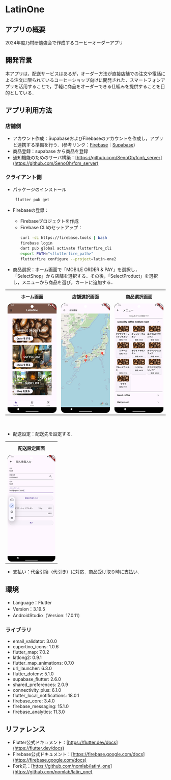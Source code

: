 # LatinOne
## アプリの概要

2024年度乃村研勉強会で作成するコーヒーオーダーアプリ

## 開発背景

本アプリは，配送サービスはあるが，オーダー方法が直接店舗での注文や電話による注文に限られているコーヒーショップ向けに開発された．スマートフォンアプリを活用することで，手軽に商品をオーダーできる仕組みを提供することを目的としている．

## アプリ利用方法

### 店舗側

- アカウント作成：SupabaseおよびFirebaseのアカウントを作成し，アプリと連携する準備を行う．(参考リンク：[Firebase](https://firebase.google.com/)｜[Supabase](https://supabase.com/))
- 商品登録：supabase から商品を登録
- 通知機能のためのサーバ構築：[https://github.com/SenoOh/fcm\_server](https://github.com/SenoOh/fcm_server)

### クライアント側
- パッケージのインストール
     ``` bash
      flutter pub get
     ```

- Firebaseの登録：
  - Firebaseプロジェクトを作成
  - Firebase CLIのセットアップ：
    ```bash
    curl -sL https://firebase.tools | bash
    firebase login
    dart pub global activate flutterfire_cli
    export PATH="<flutterfire_path>"
    flutterfire configure --project=latin-one2
    ```

- 商品選択：ホーム画面で「MOBILE ORDER & PAY」を選択し，「SelectShop」から店舗を選択する．その後，「SelectProduct」を選択し，メニューから商品を選び，カートに追加する．

<table>
  <tr>
    <th style="padding: 10px;">ホーム画面</th>
    <th style="padding: 10px;">店舗選択画面</th>
    <th style="padding: 10px;">商品選択画面</th>
  </tr>
  <tr>
    <td><img src="assets/images/home_screen.png" width="200"></td>
    <td><img src="assets/images/shop_screen.png" width="200"></td>
    <td><img src="assets/images/product_screen.png" width="200"></td>
  </tr>
</table>
　

- 配送設定：配送先を設定する．

<table>
  <tr>
    <th style="padding: 10px;">配送設定画面</th>
  </tr>
  <tr>
    <td><img src="assets/images/sending_screen.png" width="150"></td>
  </tr>
</table>

- 支払い：代金引換（代引き）に対応．商品受け取り時に支払い．

## 環境

- Language：Flutter
- Version：3.19.5
- AndroidStudio（Version: 17.0.11）

### ライブラリ

- email\_validator: 3.0.0
- cupertino\_icons: 1.0.6
- flutter\_map: 7.0.2
- latlong2: 0.9.1
- flutter\_map\_animations: 0.7.0
- url\_launcher: 6.3.0
- flutter\_dotenv: 5.1.0
- supabase\_flutter: 2.6.0
- shared\_preferences: 2.0.9
- connectivity\_plus: 6.1.0
- flutter\_local\_notifications: 18.0.1
- firebase\_core: 3.4.0
- firebase\_messaging: 15.1.0
- firebase\_analytics: 11.3.0

## リファレンス

- Flutter公式ドキュメント：[https://flutter.dev/docs](https://flutter.dev/docs)
- Firebase公式ドキュメント：[https://firebase.google.com/docs](https://firebase.google.com/docs)
- Fork元：[https://github.com/nomlab/latin\_one](https://github.com/nomlab/latin_one)


